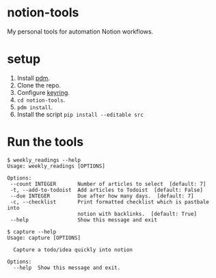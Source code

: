 # notion-tools

My personal tools for automation Notion workflows.

# setup

1. Install [pdm](https://pdm.fming.dev/).
2. Clone the repo.
3. Configure [keyring](https://pypi.org/.project/keyring/).
4. `cd notion-tools`.
5. `pdm install`.
6. Install the script `pip install --editable src`

# Run the tools

```console
$ weekly_readings --help
Usage: weekly_readings [OPTIONS]

Options:
 --count INTEGER       Number of articles to select  [default: 7]
 -t, --add-to-todoist  Add articles to Todoist  [default: False]
 --due INTEGER         Due after how many days.  [default: 7]
 -c, --checklist       Print formatted checklist which is pastbale into
                       notion with backlinks.  [default: True]
 --help                Show this message and exit

$ capture --help
Usage: capture [OPTIONS]

  Capture a todo/idea quickly into notion

Options:
  --help  Show this message and exit.
```
